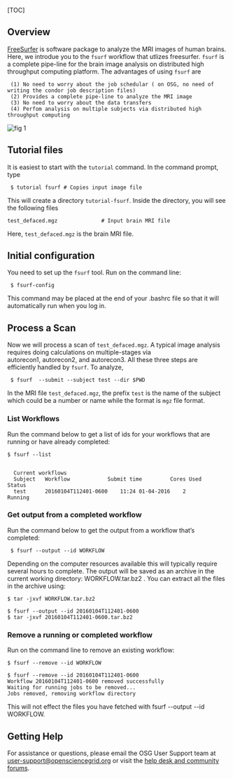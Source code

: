 [title]: - "FreeSurfer"
[TOC]
 
## Overview

[FreeSurfer](http://freesurfer.net/) is software package to analyze the MRI images of human brains. Here, we introdue you to 
the `fsurf` workflow that utlizes freesurfer.  `fsurf` is a complete pipe-line for the brain image analysis on distributed high throughput 
computing platform. The advantages of using  `fsurf` are

     (1) No need to worry about the job schedular ( on OSG, no need of writing the condor job description files)
     (2) Provides a complete pipe-line to analyze the MRI image 
     (3) No need to worry about the data transfers
     (4) Perfom analysis on multiple subjects via distributed high throughput computing

![fig 1](https://raw.githubusercontent.com/OSGConnect/tutorial-FreeSurfer/master/Figs/freesurfer_image_from_net.png )

## Tutorial files

It is easiest to start with the `tutorial` command. In the command prompt, type

     $ tutorial fsurf # Copies input image file 

This will create a directory `tutorial-fsurf`. Inside the directory, you will see the following files

    test_defaced.mgz              # Input brain MRI file

Here, `test_defaced.mgz` is the brain MRI file. 


## Initial configuration

You need to set up the `fsurf` tool. Run on the command line:

     $ fsurf-config

This command may be placed at the end of your .bashrc file so that it will automatically run when you log in. 

## Process a Scan

Now we will process a scan of `test_defaced.mgz`.  A typical image analysis requires doing calculations on multiple-stages via  
autorecon1, autorecon2, and autorecon3.  All these three steps are efficiently handled by `fsurf`. To analyze, 

     $ fsurf  --submit --subject test --dir $PWD

In the MRI file `test_defaced.mgz`, the prefix `test` is the name of the subject which could be a number or name while the format 
is `mgz` file format. 

### List Workflows

Run the command below to get a list of ids for your workflows that  are running or have already  completed:

    $ fsurf --list 


      Current workflows
      Subject	Workflow         	Submit time      	Cores Used  	Status
      test    	20160104T112401-0600    11:24 01-04-2016 	2           	Running

### Get output from a completed workflow

Run the command below to get the output from a workflow that’s completed:
 
     $ fsurf --output --id WORKFLOW

Depending on the computer resources available this will typically require several hours to complete.  The output will be saved as an archive in the current working directory: WORKFLOW.tar.bz2 . You can extract all the files in the archive using: 

    $ tar -jxvf WORKFLOW.tar.bz2
  
    $ fsurf --output --id 20160104T112401-0600
    $ tar -jxvf 20160104T112401-0600.tar.bz2

### Remove a running or completed workflow

Run on the command line to remove an existing workflow:
   
    $ fsurf --remove --id WORKFLOW
  
    $ fsurf --remove --id 20160104T112401-0600
    Workflow 20160104T112401-0600 removed successfully
    Waiting for running jobs to be removed...
    Jobs removed, removing workflow directory

This will not effect the files you have fetched with fsurf --output --id WORKFLOW.

## Getting Help
For assistance or questions, please email the OSG User Support team  at [user-support@opensciencegrid.org](mailto:user-support@opensciencegrid.org) or visit the [help desk and community forums](http://support.opensciencegrid.org).
